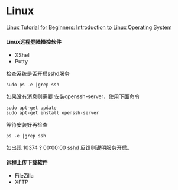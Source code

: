 # Linux 

[Linux Tutorial for Beginners: Introduction to Linux Operating System](https://www.youtube.com/watch?v=V1y-mbWM3B8)

#### Linux远程登陆操控软件  
- XShell
- Putty

检查系统是否开启sshd服务  
```
sudo ps -e |grep ssh
```  
如果没有消息则需要 安装openssh-server，使用下面命令
```  
sudo apt-get update  
sudo apt-get install openssh-server
```   
等待安装好再检查
```
ps -e |grep ssh
```  
如出现 10374 ?        00:00:00 sshd 反馈则说明服务开启。


#### 远程上传下载软件  
- FileZilla
- XFTP

